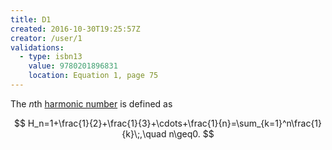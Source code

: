```yaml
---
title: D1
created: 2016-10-30T19:25:57Z
creator: /user/1
validations:
  - type: isbn13
    value: 9780201896831
    location: Equation 1, page 75
---
```

The $n$th [harmonic number](=harmonic-number) is defined as

$$
H_n=1+\frac{1}{2}+\frac{1}{3}+\cdots+\frac{1}{n}=\sum_{k=1}^n\frac{1}{k}\;,\quad n\geq0.
$$